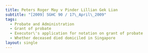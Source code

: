 ```yaml
---
title: Peters Roger May v Pinder Lillian Gek Lian
subtitle: "[2009] SGHC 90 / 17\_April\_2009"
tags:
  - Probate and Administration
  - Grant of probate
  - Executor\'s application for notation on grant of probate
  - Whether deceased died domiciled in Singapore
layout: single
---
```


